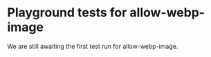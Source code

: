 # Playground tests for allow-webp-image
We are still awaiting the first test run for allow-webp-image.
